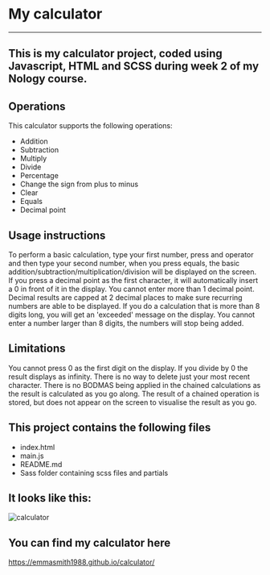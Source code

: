 # My calculator
------------------
This is my calculator project, coded using Javascript, HTML and SCSS during week 2 of my Nology course.
------------------
## Operations

This calculator supports the following operations:
- Addition
- Subtraction
- Multiply
- Divide
- Percentage
- Change the sign from plus to minus
- Clear
- Equals
- Decimal point

## Usage instructions

To perform a basic calculation, type your first number, press and operator and then type your second number, when you press equals, the basic addition/subtraction/multiplication/division will be displayed on the screen. 
If you press a decimal point as the first character, it will automatically insert a 0 in front of it in the display. You cannot enter more than 1 decimal point.
Decimal results are capped at 2 decimal places to make sure recurring numbers are able to be displayed.
If you do a calculation that is more than 8 digits long, you will get an 'exceeded' message on the display.
You cannot enter a number larger than 8 digits, the numbers will stop being added.

## Limitations

You cannot press 0 as the first digit on the display.
If you divide by 0 the result displays as infinity.
There is no way to delete just your most recent character.
There is no BODMAS being applied in the chained calculations as the result is calculated as you go along.
The result of a chained operation is stored, but does not appear on the screen to visualise the result as you go.

## This project contains the following files

- index.html
- main.js
- README.md
- Sass folder containing scss files and partials

## It looks like this:

![calculator](https://user-images.githubusercontent.com/72084805/161583591-9460b4de-10ae-4698-b301-7dd5b9ff2fe3.png)

## You can find my calculator here

https://emmasmith1988.github.io/calculator/